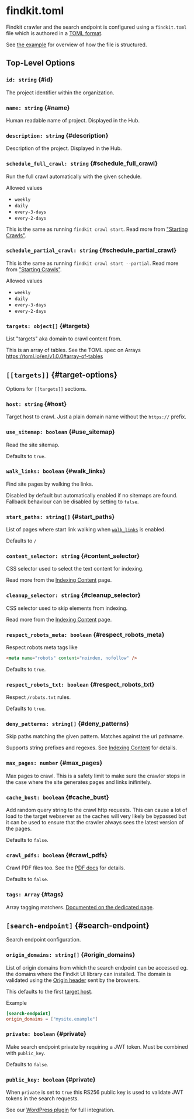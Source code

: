 # findkit.toml

Findkit crawler and the search endpoint is configured using a `findkit.toml`
file which is authored in a [TOML format](https://toml.io/).

See [the example](/toml/example) for overview of how the file is structured.

## Top-Level Options

### `id: string` {#id}

The project identifier within the organization.

### `name: string` {#name}

Human readable name of project. Displayed in the Hub.

### `description: string` {#description}

Description of the project. Displayed in the Hub.

### `schedule_full_crawl: string` {#schedule_full_crawl}

Run the full crawl automatically with the given schedule.

Allowed values

- `weekly`
- `daily`
- `every-3-days`
- `every-2-days`

This is the same as running `findkit crawl start`. Read more from ["Starting
Crawls"](/crawler/starting#full).

### `schedule_partial_crawl: string` {#schedule_partial_crawl}

This is the same as running `findkit crawl start --partial`.
Read more from ["Starting Crawls"](/crawler/starting#partial).

Allowed values

- `weekly`
- `daily`
- `every-3-days`
- `every-2-days`

### `targets: object[]` {#targets}

List "targets" aka domain to crawl content from.

This is an array of tables. See the TOML spec on Arrays <https://toml.io/en/v1.0.0#array-of-tables>

## `[[targets]]` {#target-options}

Options for `[[targets]]` sections.

### `host: string` {#host}

Target host to crawl. Just a plain domain name without the `https://` prefix.


### `use_sitemap: boolean` {#use_sitemap}

Read the site sitemap.

Defaults to `true`.

### `walk_links: boolean` {#walk_links}

Find site pages by walking the links.

Disabled by default but automatically enabled if no sitemaps are found.
Fallback behaviour can be disabled by setting to `false`.

### `start_paths: string[]` {#start_paths}

List of pages where start link walking when [`walk_links`](#walk_links) is
enabled.

Defaults to `/`


### `content_selector: string` {#content_selector}

CSS selector used to select the text content for indexing.

Read more from the [Indexing Content](/crawler/indexing) page.

### `cleanup_selector: string` {#cleanup_selector}

CSS selector used to skip elements from indexing.

Read more from the [Indexing Content](/crawler/indexing) page.

### `respect_robots_meta: boolean` {#respect_robots_meta}

Respect robots meta tags like

```html
<meta name="robots" content="noindex, nofollow" />
```

Defaults to `true`.

### `respect_robots_txt: boolean` {#respect_robots_txt}

Respect `/robots.txt` rules.

Defaults to `true`.

### `deny_patterns: string[]` {#deny_patterns}

Skip paths matching the given pattern.
Matches against the url pathname.

Supports string prefixes and regexes. See [Indexing Content](/crawler/indexing) for details.

### `max_pages: number` {#max_pages}

Max pages to crawl. 
This is a safety limit to make sure the crawler stops in the case where
the site generates pages and links inifinitely.

### `cache_bust: boolean` {#cache_bust}

Add random query string to the crawl http requests. This can cause a lot of load to
the target webserver as the caches will very likely be bypassed but it can be used to
ensure that the crawler always sees the latest version of the pages.

Defaults to `false`.


### `crawl_pdfs: boolean` {#crawl_pdfs}

Crawl PDF files too. See the [PDF docs](/crawler/pdf) for details.

Defaults to `false`.

### `tags: Array` {#tags}

Array tagging matchers. [Documented on the dedicated page](tags).


## `[search-endpoint]` {#search-endpoint}

Search endpoint configuration.

### `origin_domains: string[]` {#origin_domains}

List of origin domains from which the search endpoint can be accessed eg. the
domains where the Findkit UI library can installed. The domain is validated
using the [Origin
header](https://developer.mozilla.org/en-US/docs/Web/HTTP/Headers/Origin) sent
by the browsers.

This defaults to the first [target host](#host).

Example

```toml
[search-endpoint]
origin_domains = ["mysite.example"]
```


### `private: boolean` {#private}

Make search endpoint private by requiring a JWT token. Must be combined with
`public_key`.

Defaults to `false`.


### `public_key: boolean` {#private}

When `private` is set to `true` this RS256 public key is used to validate JWT
tokens in the search requests.

See our [WordPress
plugin](https://github.com/findkit/wp-findkit#jwt-authentication) for full
integration.

